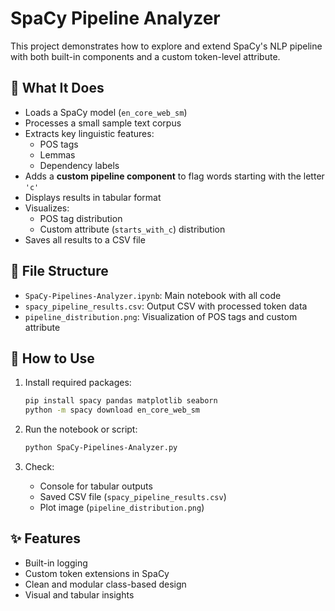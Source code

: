 # SpaCy Pipeline Analyzer

This project demonstrates how to explore and extend SpaCy's NLP pipeline with both built-in components and a custom token-level attribute.

## 🧠 What It Does

- Loads a SpaCy model (`en_core_web_sm`)
- Processes a small sample text corpus
- Extracts key linguistic features:
  - POS tags
  - Lemmas
  - Dependency labels
- Adds a **custom pipeline component** to flag words starting with the letter `'c'`
- Displays results in tabular format
- Visualizes:
  - POS tag distribution
  - Custom attribute (`starts_with_c`) distribution
- Saves all results to a CSV file

## 📁 File Structure

- `SpaCy-Pipelines-Analyzer.ipynb`: Main notebook with all code
- `spacy_pipeline_results.csv`: Output CSV with processed token data
- `pipeline_distribution.png`: Visualization of POS tags and custom attribute

## 🚀 How to Use

1. Install required packages:
    ```bash
    pip install spacy pandas matplotlib seaborn
    python -m spacy download en_core_web_sm
    ```

2. Run the notebook or script:
    ```bash
    python SpaCy-Pipelines-Analyzer.py
    ```

3. Check:
    - Console for tabular outputs
    - Saved CSV file (`spacy_pipeline_results.csv`)
    - Plot image (`pipeline_distribution.png`)

## ✨ Features

- Built-in logging
- Custom token extensions in SpaCy
- Clean and modular class-based design
- Visual and tabular insights
